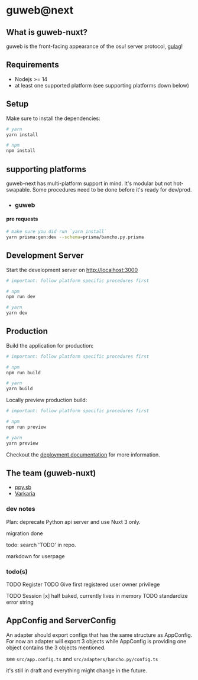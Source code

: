 # guweb@next

## What is guweb-nuxt?

guweb is the front-facing appearance of the osu! server protocol, [gulag](https://github.com/cmyui/gulag)!

## Requirements

- Nodejs >= 14
- at least one supported platform (see supporting platforms down below)

## Setup

Make sure to install the dependencies:

```bash
# yarn
yarn install

# npm
npm install
```

## supporting platforms

guweb-next has multi-platform support in mind. It's modular but not hot-swapable. Some procedures need to be done before it's ready for dev/prod.

- ### guweb

#### pre requests

```bash
# make sure you did run `yarn install`
yarn prisma:gen:dev --schema=prisma/bancho.py.prisma
```

## Development Server

Start the development server on <http://localhost:3000>

```bash
# important: follow platform specific procedures first

# npm
npm run dev

# yarn
yarn dev
```

## Production

Build the application for production:

```bash
# important: follow platform specific procedures first

# npm
npm run build

# yarn
yarn build
```

Locally preview production build:

```bash
# important: follow platform specific procedures first

# npm
npm run preview

# yarn
yarn preview
```

Checkout the [deployment documentation](https://v3.nuxtjs.org/guide/deploy/presets) for more information.

## The team (guweb-nuxt)

- [ppy.sb](https://github.com/ppy-sb)
- [Varkaria](https://github.com/Varkaria)

### dev notes

Plan: deprecate Python api server and use Nuxt 3 only.

migration done

todo: search 'TODO' in repo.

markdown for userpage

### todo(s)

TODO Register
TODO Give first registered user owner privilege

TODO Session [x] half baked, currently lives in memory
TODO standardize error string

## AppConfig and ServerConfig

An adapter should export configs that has the same structure as AppConfig.
For now an adapter will export 3 objects while AppConfig is providing one object contains the 3 objects mentioned.

see `src/app.config.ts` and `src/adapters/bancho.py/config.ts`

it's still in draft and everything might change in the future.
